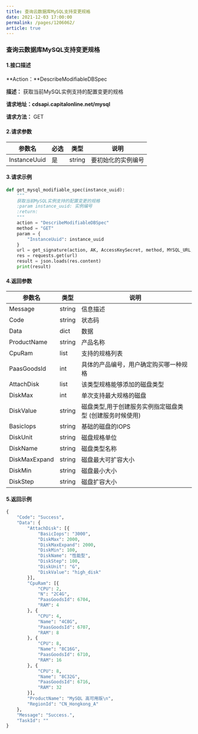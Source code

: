 ```yaml
---
title: 查询云数据库MySQL支持变更规格
date: 2021-12-03 17:00:00
permalink: /pages/1206062/
article: true
---
```


### 查询云数据库MySQL支持变更规格

#### 1.接口描述

**Action：**DescribeModifiableDBSpec

**描述：** 获取当前MySQL实例支持的配置变更的规格

**请求地址：cdsapi.capitalonline.net/mysql**

**请求方法：** GET

#### 2.请求参数

| 参数名       | 必选 | 类型   | 说明               |
| ------------ | ---- | ------ | ------------------ |
| InstanceUuid | 是   | string | 要初始化的实例编号 |

#### 3.请求示例

```python
def get_mysql_modifiable_spec(instance_uuid):
    """
    获取当前MySQL实例支持的配置变更的规格
    :param instance_uuid: 实例编号
    :return:
    """
    action = "DescribeModifiableDBSpec"
    method = "GET"
    param = {
        "InstanceUuid": instance_uuid
    }
    url = get_signature(action, AK, AccessKeySecret, method, MYSQL_URL, param)
    res = requests.get(url)
    result = json.loads(res.content)
    print(result)
```

#### 4.返回参数

| 参数名        | 类型   | 说明                                                     |
| ------------- | ------ | -------------------------------------------------------- |
| Message       | string | 信息描述                                                 |
| Code          | string | 状态码                                                   |
| Data          | dict   | 数据                                                     |
| ProductName   | string | 产品名称                                                 |
| CpuRam        | list   | 支持的规格列表                                           |
| PaasGoodsId   | int    | 具体的产品编号，用户确定购买哪一种规格                   |
| AttachDisk    | list   | 该类型规格能够添加的磁盘类型                             |
| DiskMax       | int    | 单次支持最大规格的磁盘                                   |
| DiskValue     | string | 磁盘类型,用于创建服务实例指定磁盘类型 (创建服务时候使用) |
| BasicIops     | string | 基础的磁盘的IOPS                                         |
| DiskUnit      | string | 磁盘规格单位                                             |
| DiskName      | string | 磁盘类型名称                                             |
| DiskMaxExpand | string | 磁盘最大可扩容大小                                       |
| DiskMin       | string | 磁盘最小大小                                             |
| DiskStep      | string | 磁盘扩容大小                                             |

#### 5.返回示例

```python
{
    "Code": "Success",
    "Data": {
        "AttachDisk": [{
            "BasicIops": "3000",
            "DiskMax": 2000,
            "DiskMaxExpand": 2000,
            "DiskMin": 100,
            "DiskName": "性能型",
            "DiskStep": 100,
            "DiskUnit": "G",
            "DiskValue": "high_disk"
        }],
        "CpuRam": [{
            "CPU": 2,
            "N": "2C4G",
            "PaasGoodsId": 6704,
            "RAM": 4
        }, {
            "CPU": 4,
            "Name": "4C8G",
            "PaasGoodsId": 6707,
            "RAM": 8
        }, {
            "CPU": 8,
            "Name": "8C16G",
            "PaasGoodsId": 6710,
            "RAM": 16
        }, {
            "CPU": 8,
            "Name": "8C32G",
            "PaasGoodsId": 6716,
            "RAM": 32
        }],
        "ProductName": "MySQL 高可用版\n",
        "RegionId": "CN_Hongkong_A"
    },
    "Message": "Success.",
    "TaskId": ""
}
```

